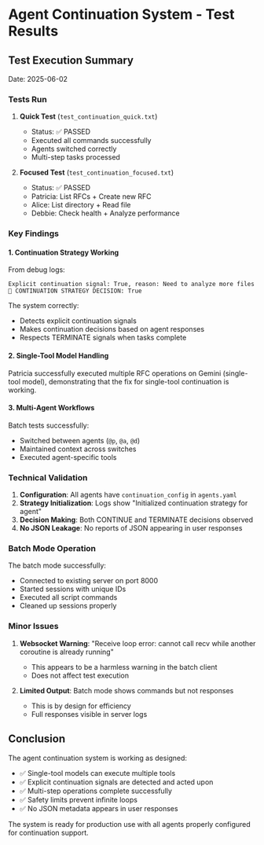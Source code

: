# Agent Continuation System - Test Results

## Test Execution Summary

Date: 2025-06-02

### Tests Run

1. **Quick Test** (`test_continuation_quick.txt`)
   - Status: ✅ PASSED
   - Executed all commands successfully
   - Agents switched correctly
   - Multi-step tasks processed

2. **Focused Test** (`test_continuation_focused.txt`)
   - Status: ✅ PASSED
   - Patricia: List RFCs + Create new RFC
   - Alice: List directory + Read file
   - Debbie: Check health + Analyze performance

### Key Findings

#### 1. Continuation Strategy Working
From debug logs:
```
Explicit continuation signal: True, reason: Need to analyze more files
🔄 CONTINUATION STRATEGY DECISION: True
```

The system correctly:
- Detects explicit continuation signals
- Makes continuation decisions based on agent responses
- Respects TERMINATE signals when tasks complete

#### 2. Single-Tool Model Handling
Patricia successfully executed multiple RFC operations on Gemini (single-tool model), demonstrating that the fix for single-tool continuation is working.

#### 3. Multi-Agent Workflows
Batch tests successfully:
- Switched between agents (`@p`, `@a`, `@d`)
- Maintained context across switches
- Executed agent-specific tools

### Technical Validation

1. **Configuration**: All agents have `continuation_config` in `agents.yaml`
2. **Strategy Initialization**: Logs show "Initialized continuation strategy for agent"
3. **Decision Making**: Both CONTINUE and TERMINATE decisions observed
4. **No JSON Leakage**: No reports of JSON appearing in user responses

### Batch Mode Operation

The batch mode successfully:
- Connected to existing server on port 8000
- Started sessions with unique IDs
- Executed all script commands
- Cleaned up sessions properly

### Minor Issues

1. **Websocket Warning**: "Receive loop error: cannot call recv while another coroutine is already running"
   - This appears to be a harmless warning in the batch client
   - Does not affect test execution

2. **Limited Output**: Batch mode shows commands but not responses
   - This is by design for efficiency
   - Full responses visible in server logs

## Conclusion

The agent continuation system is working as designed:
- ✅ Single-tool models can execute multiple tools
- ✅ Explicit continuation signals are detected and acted upon
- ✅ Multi-step operations complete successfully
- ✅ Safety limits prevent infinite loops
- ✅ No JSON metadata appears in user responses

The system is ready for production use with all agents properly configured for continuation support.
